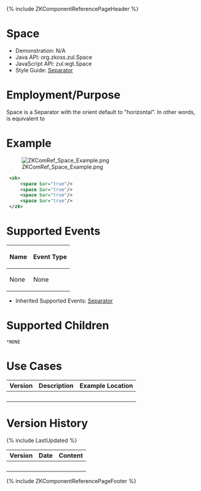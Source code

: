 {% include ZKComponentReferencePageHeader %}

# Space

- Demonstration: N/A
- Java API: <javadoc>org.zkoss.zul.Space</javadoc>
- JavaScript API: <javadoc directory="jsdoc">zul.wgt.Space</javadoc>
- Style Guide: [
  Separator](ZK_Style_Guide/XUL_Component_Specification/Separator)

# Employment/Purpose

Space is a Separator with the orient default to "horizontal". In other
words, <space> is equivalent to <separator orient="horizontal">

# Example

<figure>
<img src="ZKComRef_Space_Example.png"
title="ZKComRef_Space_Example.png" />
<figcaption>ZKComRef_Space_Example.png</figcaption>
</figure>

``` xml
 <zk>
     <space bar="true"/>
     <space bar="true"/>
     <space bar="true"/>
     <space bar="true"/>
 </zk>
```

# Supported Events

<table>
<thead>
<tr class="header">
<th><center>
<p>Name</p>
</center></th>
<th><center>
<p>Event Type</p>
</center></th>
</tr>
</thead>
<tbody>
<tr class="odd">
<td><p>None</p></td>
<td><p>None</p></td>
</tr>
</tbody>
</table>

- Inherited Supported Events: [
  Separator](ZK_Component_Reference/Essential_Components/Separator#Supported_Events)

# Supported Children

`*NONE`

# Use Cases

| Version | Description | Example Location |
|---------|-------------|------------------|
|         |             |                  |

# Version History

{% include LastUpdated %}

| Version | Date | Content |
|---------|------|---------|
|         |      |         |

{% include ZKComponentReferencePageFooter %}
